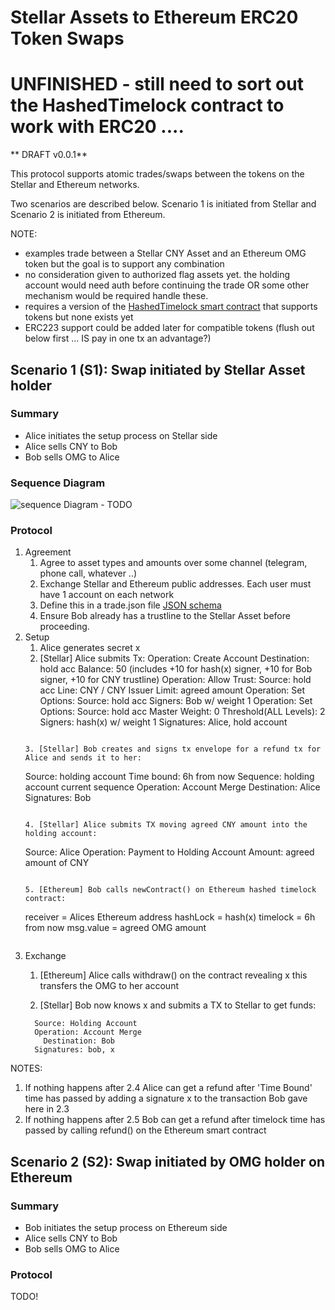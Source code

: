 # Stellar Assets to Ethereum ERC20 Token Swaps

# UNFINISHED - still need to sort out the HashedTimelock contract to work with ERC20 ....

** DRAFT v0.0.1**

This protocol supports atomic trades/swaps between the tokens on the Stellar and Ethereum networks.

Two scenarios are described below. Scenario 1 is initiated from Stellar and Scenario 2 is initiated from Ethereum.

NOTE:
 * examples trade between a Stellar CNY Asset and an Ethereum OMG token but the goal is to support any combination
 * no consideration given to authorized flag assets yet. the holding account would need auth before continuing the trade OR some other mechanism would be required handle these.
 * requires a version of the [HashedTimelock smart contract](https://github.com/chatch/hashed-timelock-contract-ethereum) that supports tokens but none exists yet
 * ERC223 support could be added later for compatible tokens (flush out below first ... IS pay in one tx an advantage?)

## Scenario 1 (S1): Swap initiated by Stellar Asset holder

### Summary
* Alice initiates the setup process on Stellar side
* Alice sells CNY to Bob
* Bob sells OMG to Alice

### Sequence Diagram
![sequence Diagram - TODO](uml/protocol-tokens-scenario1.png)

### Protocol

1. Agreement
    1.  Agree to asset types and amounts over some channel (telegram, phone call, whatever ..)
    2.  Exchange Stellar and Ethereum public addresses. Each user must have 1 account on each network
    3.  Define this in a trade.json file [JSON schema](https://github.com/chatch/xcat/blob/master/src/schema/trade.json)
    4.  Ensure Bob already has a trustline to the Stellar Asset before proceeding.
2. Setup
    1. Alice generates secret x
    2. [Stellar] Alice submits Tx:
      Operation: Create Account
                    Destination: hold acc
                    Balance: 50 (includes +10 for hash(x) signer, +10 for Bob signer, +10 for CNY trustline)
      Operation: Allow Trust:
                    Source: hold acc
                    Line: CNY / CNY Issuer
                    Limit: agreed amount 
      Operation: Set Options:
                    Source: hold acc
                    Signers: Bob w/ weight 1
      Operation: Set Options:
                    Source: hold acc
                    Master Weight:    0
                    Threshold(ALL Levels): 2
                    Signers: hash(x) w/ weight 1
      Signatures: Alice, hold account
    ```
      
    3. [Stellar] Bob creates and signs tx envelope for a refund tx for Alice and sends it to her:
    ```
    Source: holding account
      Time bound: 6h from now
      Sequence: holding account current sequence
      Operation: Account Merge
        Destination: Alice
      Signatures: Bob
    ```

    4. [Stellar] Alice submits TX moving agreed CNY amount into the holding account:
    ```
      Source: Alice
      Operation: Payment to Holding Account
        Amount: agreed amount of CNY
    ```

    5. [Ethereum] Bob calls newContract() on Ethereum hashed timelock contract:
    ```
      receiver = Alices Ethereum address
      hashLock = hash(x)
      timelock = 6h from now
      msg.value = agreed OMG amount
    ```
3. Exchange
    1. [Ethereum] Alice calls withdraw() on the contract revealing x
       this transfers the OMG to her account

    2. [Stellar] Bob now knows x and submits a TX to Stellar to get funds:
    ```
      Source: Holding Account
      Operation: Account Merge
        Destination: Bob
      Signatures: bob, x
    ```

NOTES:
1. If nothing happens after 2.4 Alice can get a refund after 'Time Bound' time has passed by adding a signature x to the transaction Bob gave here in 2.3
2. If nothing happens after 2.5 Bob can get a refund after timelock time has passed by calling refund() on the Ethereum smart contract


## Scenario 2 (S2): Swap initiated by OMG holder on Ethereum

### Summary
* Bob initiates the setup process on Ethereum side
* Alice sells CNY to Bob
* Bob sells OMG to Alice

### Protocol

TODO!
